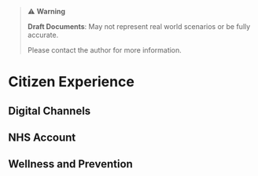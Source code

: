 > ⚠️ **Warning**
>  
> **Draft Documents**: May not represent real world scenarios or be fully accurate.
>
> Please contact the author for more information.

# Citizen Experience

## Digital Channels

## NHS Account

## Wellness and Prevention